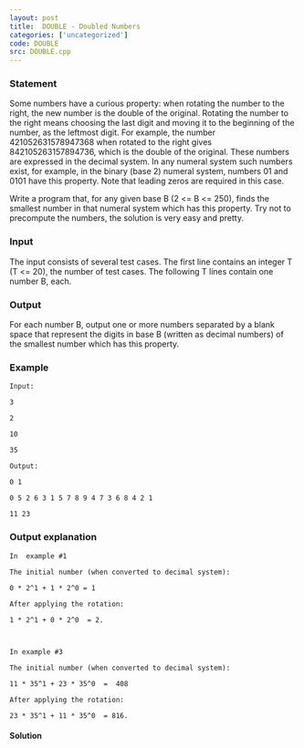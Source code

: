 ```yaml
---
layout: post
title:  DOUBLE - Doubled Numbers
categories: ['uncategorized']
code: DOUBLE
src: DOUBLE.cpp
---
```


### **Statement**

Some numbers have a curious property: when rotating the number to the right,
the new number is the double of the original. Rotating the number to the right
means choosing the last digit and moving it to the beginning of the number, as
the leftmost digit. For example, the number 421052631578947368 when rotated to
the right gives 842105263157894736, which is the double of the original. These
numbers are expressed in the decimal system. In any numeral system such
numbers exist, for example, in the binary (base 2) numeral system, numbers 01
and 0101 have this property. Note that leading zeros are required in this
case.

Write a program that, for any given base B (2 <= B <= 250), finds the smallest
number in that numeral system which has this property. Try not to precompute
the numbers, the solution is very easy and pretty.

### Input

The input consists of several test cases. The first line contains an integer T
(T <= 20), the number of test cases. The following T lines contain one number
B, each.

### Output

For each number B, output one or more numbers separated by a blank space that
represent the digits in base B (written as decimal numbers) of the smallest
number which has this property.

### Example

    
    
    Input:
    3
    2
    10
    35
    Output:
    0 1
    0 5 2 6 3 1 5 7 8 9 4 7 3 6 8 4 2 1
    11 23
    

### Output explanation

    
    
    In  example #1
    The initial number (when converted to decimal system):
    0 * 2^1 + 1 * 2^0 = 1 
    After applying the rotation:
    1 * 2^1 + 0 * 2^0  = 2.
    
    In example #3
    The initial number (when converted to decimal system):
    11 * 35^1 + 23 * 35^0  =  408
    After applying the rotation:
    23 * 35^1 + 11 * 35^0  = 816.
    



#### **Solution**



